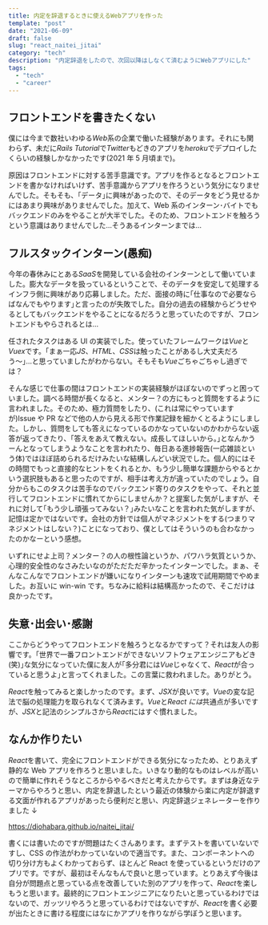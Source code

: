 ```yaml
---
title: 内定を辞退するときに使えるWebアプリを作った
template: "post"
date: "2021-06-09"
draft: false
slug: "react_naitei_jitai"
category: "tech"
description: "内定辞退をしたので、次回以降はしなくて済むようにWebアプリにした"
tags:
  - "tech"
  - "career"
---
```


## フロントエンドを書きたくない

僕には今まで数社いわゆる*Web*系の企業で働いた経験があります。それにも関わらず、未だに*Rails Tutorial*で*Twitter*もどきのアプリを*heroku*でデプロイしたくらいの経験しかなかったです(2021 年 5 月頃まで)。

原因はフロントエンドに対する苦手意識です。アプリを作るとなるとフロントエンドを書かなければいけず、苦手意識からアプリを作ろうという気分になりませんでした。そもそも、｢データ｣に興味があったので、そのデータをどう見せるかにはあまり興味がありませんでした。加えて、Web 系のインターン･バイトでもバックエンドのみをやることが大半でした。そのため、フロントエンドを触ろうという意識はありませんでした...そうあるインターンまでは...

## フルスタックインターン(愚痴)

今年の春休みにとある*SaaS*を開発している会社のインターンとして働いていました。膨大なデータを扱っているということで、そのデータを安定して処理するインフラ側に興味があり応募しました。ただ、面接の時に｢仕事なので必要ならばなんでもやります｣と言ったのが失敗でした。自分の過去の経験からどうせやるとしてもバックエンドをやることになるだろうと思っていたのですが、フロントエンドもやらされるとは...

任されたタスクはある UI の実装でした。使っていたフレームワークは*Vue*と*Vuex*です。｢まぁ一応*JS*、_HTML_、*CSS*は触ったことがあるし大丈夫だろう〜｣...と思っていましたがわからない。そもそも*Vue*ごちゃごちゃし過ぎでは？

そんな感じで仕事の間はフロントエンドの実装経験がほぼないのでずっと困っていました。調べる時間が長くなると、メンター？の方にもっと質問をするように言われました。そのため、極力質問をしたり、(これは常にやっていますが)Issue や PR などで他の人から見える形で作業記録を細かくとるようにしました。しかし、質問をしても答えになっているのかなっていないのかわからない返答が返ってきたり、｢答えをあえて教えない。成長してほしいから。｣となんかうーんとなってしまうようなことを言われたり、毎日ある進捗報告(一応雑談という体)ではほぼ詰められるだけみたいな結構しんどい状況でした。個人的にはその時間でもっと直接的なヒントをくれるとか、もう少し簡単な課題からやるとかいう選択肢もあると思ったのですが、相手は考え方が違っていたのでしょう。自分からもこのタスクは苦手なのでバックエンド寄りのタスクをやって、それと並行してフロントエンドに慣れてからにしませんか？と提案した気がしますが、それに対して｢もう少し頑張ってみない？｣みたいなことを言われた気がしますが、記憶は定かではないです。会社の方針では個人がマネジメントをする(つまりマネジメントはしない？)ことになっており、僕としてはそういうのも合わなかったのかなーという感想。

いずれにせよ上司？メンター？の人の根性論というか、パワハラ気質というか、心理的安全性のなさみたいなのがただただ辛かったインターンでした。まぁ、そんなこんなでフロントエンドが嫌いになりインターンも速攻で試用期間でやめました。お互いに win-win です。ちなみに給料は結構高かったので、そこだけは良かったです。

## 失意･出会い･感謝

ここからどうやってフロントエンドを触ろうとなるかですって？それは友人の影響です。｢世界で一番フロントエンドができないソフトウェアエンジニアもどき(笑)｣な気分になっていた僕に友人が｢多分君には*Vue*じゃなくて、*React*が合っていると思うよ｣と言ってくれました。この言葉に救われました。ありがとう。

*React*を触ってみると楽しかったのです。まず、*JSX*が良いです。*Vue*の変な記法で脳の処理能力を取られなくて済みます。*Vue*と*React には*共通点が多いですが、*JSX*と記法のシンプルさから*React*にはすぐ慣れました。

## なんか作りたい

*React*を書いて、完全にフロントエンドができる気分になったため、とりあえず静的な Web アプリを作ろうと思いました。いきなり動的なものはレベルが高いので簡単に作れそうなところからやるべきだと考えたからです。まずは身近なテーマからやろうと思い、内定を辞退したという最近の体験から楽に内定が辞退する文面が作れるアプリがあったら便利だと思い、内定辞退ジェネレーターを作りました ↓

<https://diohabara.github.io/naitei_jitai/>

書くには書いたのですが問題はたくさんあります。まずテストを書いていないですし、CSS の作法がわかっていないので適当です。また、コンポーネントへの切り分け方もよくわかっておらず、ほとんど React を使っているというだけのアプリです。ですが、最初はそんなもんで良いと思っています。とりあえず今後は自分が問題点と思っている点を改善していた別のアプリを作って、*React*を楽しもうと思います。最終的にフロントエンジニアになりたいと思っているわけではないので、ガッツリやろうと思っているわけではないですが、*React*を書く必要が出たときに書ける程度にはなにかアプリを作りながら学ぼうと思います。
